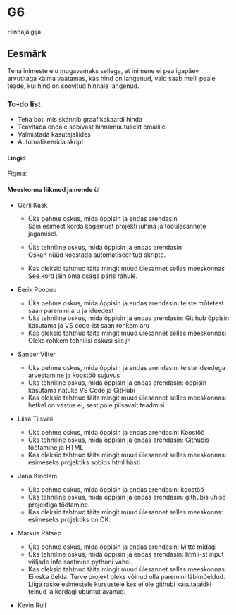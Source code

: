 # G6

Hinnajälgija

## Eesmärk

Teha inimeste elu mugavamaks sellega, et inimene ei pea igapäev arvutitaga käima vaatamas, kas hind on langenud,
vaid saab meili peale teade, kui hind on soovitud hinnale langenud.

### To-do list

- Teha bot, mis skännib graafikakaardi hinda
- Teavitada endale sobivast hinnamuutusest emailile
- Valmistada kasutajaliides
- Automatiseerida skript

#### Lingid

Figma: 

#### Meeskonna liikmed ja nende ül


- Gerli Kask
     - Üks pehme oskus, mida õppisin ja endas arendasin<br>
       Sain esimest korda kogemust projekti juhina ja tööülesannete jagamisel.
    
     - Üks tehniline oskus, mida õppisin ja endas arendasin<br>
       Oskan nüüd koostada automatiseeritud skripte.
       
     - Kas oleksid tahtnud täita mingit muud ülesannet selles meeskonnas<br>
       See kord jäin oma osaga päris rahule. 
      
- Eerik Poopuu
     - Üks pehme oskus, mida õppisin ja endas arendasin: teiste mõtetest saan paremini aru ja ideedest
     - Üks tehniline oskus, mida õppisin ja endas arendasin: Git hub õppisin kasutama ja VS code-ist saan rohkem aru
     - Kas oleksid tahtnud täita mingit muud ülesannet selles meeskonnas: Oleks rohkem tehnilisi oskusi siis jh
      
- Sander Vilter
     - Üks pehme oskus, mida õppisin ja endas arendasin: teiste ideedega arvestamine ja koostöö sujuvus
     - Üks tehniline oskus, mida õppisin ja endas arendasin: õppisin kasutama natuke VS Code ja GitHubi
     - Kas oleksid tahtnud täita mingit muud ülesannet selles meeskonnas: hetkel on vastus ei, sest pole piisavalt teadmisi
      
- Liisa Tiisväli
     - Üks pehme oskus, mida õppisin ja endas arendasin: Koostöö 
     - Üks tehniline oskus, mida õppisin ja endas arendasin: Githubis töötamine ja HTML
    -  Kas oleksid tahtnud täita mingit muud ülesannet selles meeskonnas: esimeseks projektiks sobibs html hästi
      
- Jana Kindlam
    -  Üks pehme oskus, mida õppisin ja endas arendasin: koostöö
    -  Üks tehniline oskus, mida õppisin ja endas arendasin: githubis ühise projektiga töötamine.
    -  Kas oleksid tahtnud täita mingit muud ülesannet selles meeskonns: esimeseks projektiks on OK.
      
- Markus Rätsep
    -  Üks pehme oskus, mida õppisin ja endas arendasin: Mitte midagi
    -  Üks tehniline oskus, mida õppisin ja endas arendasin: htmli-st input väljade info saatmine pythoni vahel.
    -  Kas oleksid tahtnud täita mingit muud ülesannet selles meeskonnas: Ei oska öelda. Terve projekt oleks võinud olla paremini läbimõeldud. Liiga raske esimestele kursustele kes ei ole githubi kasutajaidki teinud ja kordagi ubuntut avanud.
      
- Kevin Rull




